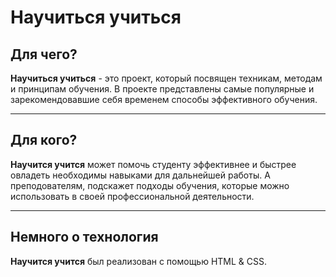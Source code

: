 # **Научиться учиться**

## **Для чего?**
**Научиться учиться** - это проект, который посвящен техникам, методам и принципам обучения. В проекте представлены самые популярные и зарекомендовавшие себя временем способы эффективного обучения.
***
## **Для кого?**
**Научится учится** может помочь студенту эффективнее и быстрее овладеть необходимы навыками для дальнейшей работы. А преподователям, подскажет подходы обучения, которые можно использовать в своей профессиональной деятельности.
***
## **Немного о технология**
**Научится учится** был реализован с помощью HTML & CSS.


